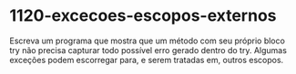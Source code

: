 # 1120-excecoes-escopos-externos
 Escreva um programa que mostra que um método com seu próprio bloco try não precisa capturar todo possível erro gerado dentro do try. Algumas exceções podem escorregar para, e serem tratadas em, outros escopos.
